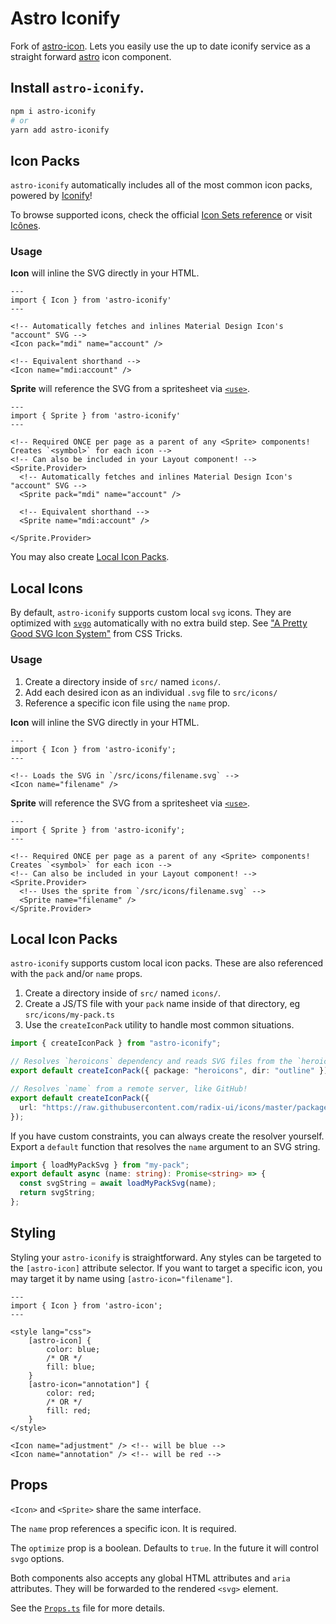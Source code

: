 # Astro Iconify

Fork of [astro-icon](https://www.astroicon.dev/). Lets you easily use the up to date iconify service as a straight forward [astro](https://astro.build) icon component.

## Install `astro-iconify`.

```bash
npm i astro-iconify
# or
yarn add astro-iconify
```

## Icon Packs

`astro-iconify` automatically includes all of the most common icon packs, powered by [Iconify](https://iconify.design/)!

To browse supported icons, check the official [Icon Sets reference](https://icon-sets.iconify.design/) or visit [Icônes](https://icones.js.org/).

### Usage

**Icon** will inline the SVG directly in your HTML.

```astro
---
import { Icon } from 'astro-iconify'
---

<!-- Automatically fetches and inlines Material Design Icon's "account" SVG -->
<Icon pack="mdi" name="account" />

<!-- Equivalent shorthand -->
<Icon name="mdi:account" />
```

**Sprite** will reference the SVG from a spritesheet via [`<use>`](https://developer.mozilla.org/en-US/docs/Web/SVG/Element/use).

```astro
---
import { Sprite } from 'astro-iconify'
---

<!-- Required ONCE per page as a parent of any <Sprite> components! Creates `<symbol>` for each icon -->
<!-- Can also be included in your Layout component! -->
<Sprite.Provider>
  <!-- Automatically fetches and inlines Material Design Icon's "account" SVG -->
  <Sprite pack="mdi" name="account" />

  <!-- Equivalent shorthand -->
  <Sprite name="mdi:account" />

</Sprite.Provider>
```

You may also create [Local Icon Packs](#local-icon-packs).

## Local Icons

By default, `astro-iconify` supports custom local `svg` icons. They are optimized with [`svgo`](https://github.com/svg/svgo) automatically with no extra build step. See ["A Pretty Good SVG Icon System"](https://css-tricks.com/pretty-good-svg-icon-system/#just-include-the-icons-inline) from CSS Tricks.

### Usage

1. Create a directory inside of `src/` named `icons/`.
2. Add each desired icon as an individual `.svg` file to `src/icons/`
3. Reference a specific icon file using the `name` prop.

**Icon** will inline the SVG directly in your HTML.

```astro
---
import { Icon } from 'astro-iconify';
---

<!-- Loads the SVG in `/src/icons/filename.svg` -->
<Icon name="filename" />
```

**Sprite** will reference the SVG from a spritesheet via [`<use>`](https://developer.mozilla.org/en-US/docs/Web/SVG/Element/use).

```astro
---
import { Sprite } from 'astro-iconify';
---

<!-- Required ONCE per page as a parent of any <Sprite> components! Creates `<symbol>` for each icon -->
<!-- Can also be included in your Layout component! -->
<Sprite.Provider>
  <!-- Uses the sprite from `/src/icons/filename.svg` -->
  <Sprite name="filename" />
</Sprite.Provider>
```

## Local Icon Packs

`astro-iconify` supports custom local icon packs. These are also referenced with the `pack` and/or `name` props.

1. Create a directory inside of `src/` named `icons/`.
2. Create a JS/TS file with your `pack` name inside of that directory, eg `src/icons/my-pack.ts`
3. Use the `createIconPack` utility to handle most common situations.

```ts
import { createIconPack } from "astro-iconify";

// Resolves `heroicons` dependency and reads SVG files from the `heroicons/outline` directory
export default createIconPack({ package: "heroicons", dir: "outline" });

// Resolves `name` from a remote server, like GitHub!
export default createIconPack({
  url: "https://raw.githubusercontent.com/radix-ui/icons/master/packages/radix-icons/icons/",
});
```

If you have custom constraints, you can always create the resolver yourself. Export a `default` function that resolves the `name` argument to an SVG string.

```ts
import { loadMyPackSvg } from "my-pack";
export default async (name: string): Promise<string> => {
  const svgString = await loadMyPackSvg(name);
  return svgString;
};
```

## Styling

Styling your `astro-iconify` is straightforward. Any styles can be targeted to the `[astro-icon]` attribute selector. If you want to target a specific icon, you may target it by name using `[astro-icon="filename"]`.

```astro
---
import { Icon } from 'astro-icon';
---

<style lang="css">
    [astro-icon] {
        color: blue;
        /* OR */
        fill: blue;
    }
    [astro-icon="annotation"] {
        color: red;
        /* OR */
        fill: red;
    }
</style>

<Icon name="adjustment" /> <!-- will be blue -->
<Icon name="annotation" /> <!-- will be red -->
```

## Props

`<Icon>` and `<Sprite>` share the same interface.

The `name` prop references a specific icon. It is required.

The `optimize` prop is a boolean. Defaults to `true`. In the future it will control `svgo` options.

Both components also accepts any global HTML attributes and `aria` attributes. They will be forwarded to the rendered `<svg>` element.

See the [`Props.ts`](./packages/core/lib/Props.ts) file for more details.
